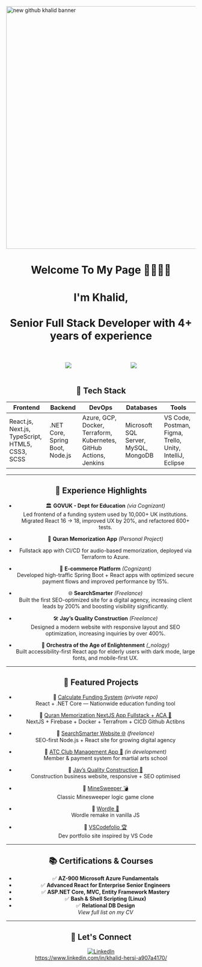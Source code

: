 <!-- ![banner](https://user-images.githubusercontent.com/84135155/162960201-49f2a60f-b6ec-44ee-bb26-bb0c3842f627.png) -->
<img width="1603" height="644" alt="new github khalid banner" src="https://github.com/user-attachments/assets/b646ff8a-12d9-4d01-9153-544b006ab914" />

<h1 align="center">
Welcome To My Page 👋👋👋👋
</h1>  

<div align="center">
<h1 align="center">
I'm Khalid,<br><br>
Senior Full Stack Developer with 4+ years of experience
</h1>
<br><br>

<div align="center">
  <div style="display: flex; align-items: flex-start; justify-content: space-evenly;">
    <img src="https://github-readme-stats.vercel.app/api?username=khalidhersi&show_icons=true&theme=monokai&bg_color=131313" />
    <img src="https://github-readme-stats.vercel.app/api/top-langs/?username=khalidhersi&layout=compact&show_icons=true&title_color=ffffff&icon_color=34abeb&text_color=daf7dc&bg_color=151515" />
  </div>
</div>

<br>

## 🔧 Tech Stack

| Frontend | Backend | DevOps | Databases | Tools |
|----------|---------|--------|-----------|-------|
| React.js, Next.js, TypeScript, HTML5, CSS3, SCSS | .NET Core, Spring Boot, Node.js | Azure, GCP, Docker, Terraform, Kubernetes, GitHub Actions, Jenkins | Microsoft SQL Server, MySQL, MongoDB | VS Code, Postman, Figma, Trello, Unity, IntelliJ, Eclipse |

---

## 🚀 Experience Highlights

- 🏛️ **GOVUK - Dept for Education** *(via Cognizant)*  
  Led frontend of a funding system used by 10,000+ UK institutions. Migrated React 16 → 18, improved UX by 20%, and refactored 600+ tests.

- 📿 **Quran Memorization App**  *(Personal Project)*
- Fullstack app with CI/CD for audio-based memorization, deployed via Terraform to Azure.

- 🛒 **E-commerce Platform** *(Cognizant)*  
  Developed high-traffic Spring Boot + React apps with optimized secure payment flows and improved performance by 15%.

- 🌐 **SearchSmarter** *(Freelance)*  
  Built the first SEO-optimized site for a digital agency, increasing client leads by 200% and boosting visibility significantly.

- 🛠️ **Jay’s Quality Construction** *(Freelance)*  
  Designed a modern website with responsive layout and SEO optimization, increasing inquiries by over 400%.

- 🎻 **Orchestra of the Age of Enlightenment** *(_nology)*  
  Built accessibility-first React app for elderly users with dark mode, large fonts, and mobile-first UX.

---

## 📌 Featured Projects

- 🔹 [Calculate Funding System](https://github.com/khalidhersi) *(private repo)*  
  React + .NET Core — Nationwide education funding tool

- 🔹 [Quran Memorization NextJS App Fullstack + ACA  🎥](https://github.com/khalidhersi/quran-memorization)  
  NextJS + Firebase + Docker + Terrafrom + CICD Github Actibns

- 🔹 [SearchSmarter Website 🌐](https://github.com/khalidhersi) *(freelance)*  
  SEO-first Node.js + React site for growing digital agency

- 🔹 [ATC Club Management App 🥋](https://github.com/khalidhersi) *(in development)*  
  Member & payment system for martial arts school

- 🔹 [Jay’s Quality Construction 🔨](https://github.com/khalidhersi/JQC-website)  
  Construction business website, responsive + SEO optimised

- 🔹 [MineSweeper 💣](https://github.com/khalidhersi/MineSweeper)  
  Classic Minesweeper logic game clone

- 🔹 [Wordle 🥉](https://github.com/khalidhersi/wordle)  
  Wordle remake in vanilla JS

- 🔹 [VSCodefolio 🏆](https://github.com/khalidhersi/vscodefolio)  
  Dev portfolio site inspired by VS Code

---

## 📚 Certifications & Courses

- ✅ **AZ-900 Microsoft Azure Fundamentals**
- ✅ **Advanced React for Enterprise Senior Engineers**
- ✅ **ASP.NET Core, MVC, Entity Framework Mastery**
- ✅ **Bash & Shell Scripting (Linux)**
- ✅ **Relational DB Design**  
*View full list on my CV*

---

## 🔗 Let's Connect

[![LinkedIn](https://cdn.svgporn.com/logos/linkedin.svg)](https://www.linkedin.com/in/khalid-hersi-a907a4170/)  
https://www.linkedin.com/in/khalid-hersi-a907a4170/

